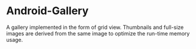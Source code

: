# Android-Gallery
A gallery implemented in the form of grid view. Thumbnails and full-size images are derived from the same image to optimize the run-time memory usage.
